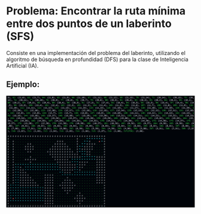 # Problema: Encontrar la ruta mínima entre dos puntos de un laberinto (SFS)

Consiste en una implementación del problema del laberinto, utilizando el algoritmo
de búsqueda en profundidad (DFS) para la clase de Inteligencia Artificial (IA).

## Ejemplo:
![plot](./solve.PNG)

